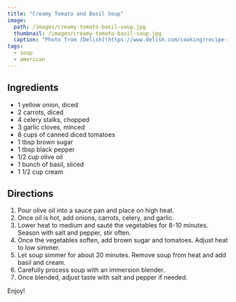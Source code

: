 ```yaml
---
title: "Creamy Tomato and Basil Soup"
image: 
  path: /images/creamy-tomato-basil-soup.jpg
  thumbnail: /images/creamy-tomato-basil-soup.jpg
  caption: "Photo from [Delish](https://www.delish.com/cooking/recipe-ideas/a44539/creamy-tomato-basil-soup-grilled-cheese-bites-recipe/)"
tags:
  - soup
  - american
---
```


## Ingredients

* 1 yellow onion, diced
* 2 carrots, diced
* 4 celery stalks, chopped
* 3 garlic cloves, minced
* 8 cups of canned diced tomatoes
* 1 tbsp brown sugar
* 1 tbsp black pepper
* 1/2 cup olive oil
* 1 bunch of basil, sliced
* 1 1/2 cup cream


## Directions

1. Pour olive oil into a sauce pan and place on high heat.
2. Once oil is hot, add onions, carrots, celery, and garlic.
3. Lower heat to medium and sauté the vegetables for 8-10 minutes. Season with salt and pepper, stir often.
4. Once the vegetables soften, add brown sugar and tomatoes. Adjust heat to low simmer.
5. Let soup simmer for about 20 minutes. Remove soup from heat and add basil and cream.
6. Carefully process soup with an immersion blender.
7. Once blended, adjust taste with salt and pepper if needed.

Enjoy!

